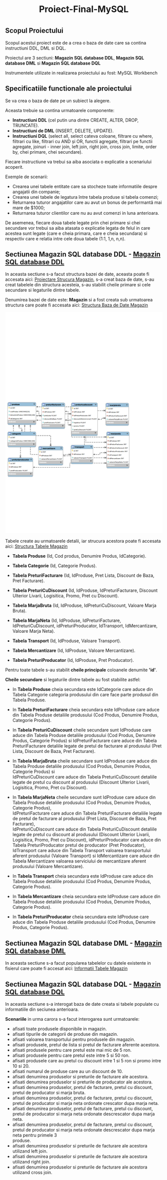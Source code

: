 # <h1 align="center">Proiect-Final-MySQL<h1>
## Scopul Proiectului

  Scopul acestui proiect este de a crea o baza de date care sa contina instructiuni DDL, DML si DQL.

  Proiectul are 3 sectiuni: **Magazin SQL database DDL**, **Magazin SQL database DML** si **Magazin SQL database DQL**
  
  Instrumentele utilizate in realizarea proiectului au fost: MySQL Workbench
  
## Specificatiile functionale ale proiectului

  Se va crea o baza de date pe un subiect la alegere.
  
  Aceasta trebuie sa contina urmatoarele componente:
- **Instructiuni DDL** (cel putin una dintre CREATE, ALTER, DROP, TRUNCATE).
- **Instructiuni de DML** (INSERT, DELETE, UPDATE).
- **Instructiuni DQL** (select all, select cateva coloane, filtrare cu where, filtrari cu like, filtrari cu AND și OR, functii agregate,
filtrari pe functii agregate, joinuri - inner join, left join, right join, cross join, limite, order by, chei primare, chei secundare).

Fiecare instructiune va trebui sa aiba asociata o explicatie a scenariului acoperit.

Exemple de scenarii:
- Crearea unei tabele entitate care sa stocheze toate informatiile despre angajatii din companie;
- Crearea unei tabele de legatura între tabela produse si tabela comenzi;
- Returnarea tuturor angajatilor care au avut un bonus de performantă mai mare de $1000;
- Returnarea tuturor clientilor care nu au avut comenzi in luna anterioara.
  
De asemenea, fiecare doua tabele legate prin chei primare si chei secundare vor trebui sa aiba atasata o explicatie legata de felul
in care acestea sunt legate (care e cheia primara, care e cheia secundara) si respectiv care e relatia intre cele doua tabele (1:1, 1,n,
n,n).

## Sectiunea Magazin SQL database DDL - [Magazin SQL database DDL](https://github.com/cristianbulzan/Proiect-Final-MySQL/blob/main/Magazin%20SQL%20database%20DDL.sql)

In aceasta sectiune s-a facut structura bazei de date, aceasta poate fi accesata aici: [Proiectare Strucura Magazin](https://github.com/cristianbulzan/Proiect-Final-MySQL/blob/main/Magazin%20SQL%20database.docx), s-a creat baza de date, s-au creat tabelele din structura acesteia, s-au stabilit cheile primare si cele secundare si legaturile dintre tabele.

Denumirea bazei de date este: **Magazin** si a fost creata sub urmatoarea structura care poate fi accesata aici: [Structura Baza de Date Magazin](https://github.com/cristianbulzan/Proiect-Final-MySQL/blob/main/Diagram%20Magazin%20SQL%20database.mwb)

![image](https://github.com/cristianbulzan/Proiect-Final-MySQL/blob/main/Reverse%20Engineer%20Database.jpg)

Tabele create au urmatoarele detalii, iar strucura acestora poate fi accesata aici:  [Structura Tabele Magazin](https://github.com/cristianbulzan/Proiect-Final-MySQL/blob/main/Diagram%20Magazin%20SQL%20database.mwb)

  * **Tabela Produse** (Id, Cod produs, Denumire Produs, IdCategorie).

  * **Tabela Categorie** (Id, Categorie Produs).

  * **Tabela PreturiFacturare** (Id, IdProduse, Pret Lista, Discount  de Baza, Pret Facturare).

  * **Tabela PreturiCuDiscount** (Id, IdProduse, IdPreturiFacturare, Discount Ulterior Livarii, Logisitica, Promo, Pret cu Discount).

  * **Tabela MarjaBruta** (Id, IdProduse, IdPreturiCuDiscount, Valoare Marja Bruta).

  * **Tabela MarjaNeta** (Id, IdProduse, IdPreturiFacturare, IdPreturiCuDiscount, idPreturiProducator, IdTransport, IdMercantizare, Valoare Marja Neta).

  * **Tabela Transport** (Id, IdProduse, Valoare  Transport).

  * **Tabela Mercantizare** (Id, IdProduse, Valoare Mercantizare).

  * **Tabela PreturiProducator** (Id, IdProduse, Pret Producator).

Pentru toate tabele s-au stabilit **cheile principale** coloanele denumite **'id'**.

**Cheile secundare** si legaturile dintre tabele au fost stabilite astfel:

  * In **Tabela Produse** cheia secundara este IdCategorie care aduce din Tabela Categorie categoria produsului din care face parte produsul din Tabela Produse.

  * In **Tabela PreturiFacturare** cheia secundara este IdProduse care aduce din Tabela Produse detaliile produsului (Cod Produs, Denumire Produs, Categorie Produs).

  * In **Tabela PreturiCuDiscount** cheile secundare sunt IdProduse care aduce din Tabela Produse detaliile produsului (Cod Produs, Denumire Produs, Categorie Produs) si       IdPreturiFacturare care aduce din Tabela PreturiFacturare detaliile legate de pretul de facturare al produsului (Pret Lista, Discount  de Baza, Pret Facturare).

  * In **Tabela MarjaBruta** cheile secundare sunt IdProduse care aduce din Tabela Produse detaliile produsului (Cod Produs, Denumire Produs, Categorie Produs) si      
    IdPreturiCuDiscount care aduce din Tabela PreturiCuDiscount detaliile legate de pretul cu discount al produsului (Discount Ulterior Livarii, Logisitica, Promo, Pret cu      Discount).

  * In **Tabela MarjaNeta** cheile secundare sunt IdProduse care aduce din Tabela Produse detaliile produsului (Cod Produs, Denumire Produs, Categorie Produs),         
    IdPreturiFacturare care aduce din Tabela PreturiFacturare detaliile legate de pretul de facturare al produsului (Pret Lista, Discount  de Baza, Pret Facturare),      
    IdPreturiCuDiscount care aduce din Tabela PreturiCuDiscount detaliile legate de pretul cu discount al produsului (Discount Ulterior Livarii, Logisitica, Promo, Pret cu      Discount), idPreturiProducator care aduce din Tabela PreturiProducator pretul de producator (Pret Producator), IdTransport care aduce din Tabela Transport valoarea 
    transportului aferent produsului (Valoare  Transport) si IdMercantizare care aduce din Tabela Mercantizare valoarea serviciului de mercantizare aferent produsului 
    (Valoare Mercantizare).

  * In **Tabela Transport** cheia secundara este IdProduse care aduce din Tabela Produse detaliile produsului (Cod Produs, Denumire Produs, Categorie Produs).

  * In **Tabela Mercantizare** cheia secundara este IdProduse care aduce din Tabela Produse detaliile produsului (Cod Produs, Denumire Produs, Categorie Produs).

  * In **Tabela PreturiProducator** cheia secundara este IdProduse care aduce din Tabela Produse detaliile produsului (Cod Produs, Denumire Produs, Categorie Produs).

## Sectiunea Magazin SQL database DML - [Magazin SQL database DML](https://github.com/cristianbulzan/Proiect-Final-MySQL/blob/main/Magazin%20SQL%20database%20DML.sql)

In aceasta sectiune s-a facut popularea tabelelor cu datele existente in fisierul care poate fi accesat aici: [Informatii Tabele Magazin](https://github.com/cristianbulzan/Proiect-Final-MySQL/blob/main/Baza%20de%20Date%20Magazin.xlsx)
  
## Sectiunea Magazin SQL database DQL - [Magazin SQL database DQL](https://github.com/cristianbulzan/Proiect-Final-MySQL/blob/main/Magazin%20SQL%20database%20DQL.sql)

In aceasta sectiune s-a interogat baza de date creata si tabele populate cu informatiile din seciunea anterioara.

**Scenariile** in urma carora s-a facut interogarea sunt urmatoarele:

  * afisati toate produsele disponibile in magazin.
  * afisati tipurile de categorii de produse din magazin.
  * afisati valoarea transportului pentru produsele din magazin.
  * afisati produsele, pretul de lista si pretul de facturare aferente acestora.
  * afisati produsele pentru care pretul este mai mic de 5 ron.
  * afisati produsele pentru care pretul este intre 5 si 50 ron.
  * afisati produsele care au pretul cu discount intre 1 si 5 ron si promo intre 10 si 20.
  * afisati numarul de produse care au un discount de 10.
  * afisati denumirea produselor si preturile de facturare ale acestora.
  * afisati denumirea produselor si preturile de producator ale acestora.
  * afisati denumirea produselor, pretul de facturare, pretul cu discount, pretul de producator si marja bruta.
  * afisati denumirea produselor, pretul de facturare, pretul cu discount, pretul de producator si marja neta ordonate crescator dupa marja neta.
  * afisati denumirea produselor, pretul de facturare, pretul cu discount, pretul de producator si marja neta ordonate descrescator dupa marja neta.
  * afisati denumirea produselor, pretul de facturare, pretul cu discount, pretul de producator si marja neta ordonate descrescator dupa marja neta pentru primele 3       
    produse.
  * afisati denumirea produselor si preturile de facturare ale acestora utilizand left join.
  * afisati denumirea produselor si preturile de facturare ale acestora utilizand right join.
  * afisati denumirea produselor si preturile de facturare ale acestora utilizand cross join.

    


